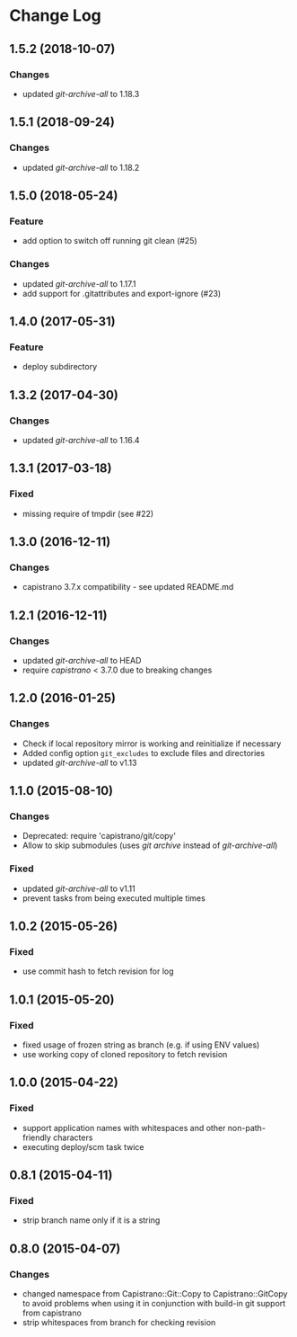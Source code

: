 # Change Log

## 1.5.2 (2018-10-07)
### Changes
  - updated _git-archive-all_ to 1.18.3

## 1.5.1 (2018-09-24)
### Changes
  - updated _git-archive-all_ to 1.18.2

## 1.5.0 (2018-05-24)
### Feature
  - add option to switch off running git clean (#25)
### Changes
  - updated _git-archive-all_ to 1.17.1
  - add support for .gitattributes and export-ignore (#23)

## 1.4.0 (2017-05-31)
### Feature
  - deploy subdirectory

## 1.3.2 (2017-04-30)
### Changes
  - updated _git-archive-all_ to 1.16.4

## 1.3.1 (2017-03-18)
### Fixed
  - missing require of tmpdir (see #22)

## 1.3.0 (2016-12-11)
### Changes
  - capistrano 3.7.x compatibility - see updated README.md

## 1.2.1 (2016-12-11)
### Changes
  - updated _git-archive-all_ to HEAD
  - require _capistrano_ < 3.7.0 due to breaking changes

## 1.2.0 (2016-01-25)
### Changes
  - Check if local repository mirror is working and reinitialize if necessary
  - Added config option `git_excludes` to exclude files and directories
  - updated _git-archive-all_ to v1.13

## 1.1.0 (2015-08-10)
### Changes
  - Deprecated: require 'capistrano/git/copy'
  - Allow to skip submodules (uses _git archive_ instead of _git-archive-all_)
### Fixed
  - updated _git-archive-all_ to v1.11
  - prevent tasks from being executed multiple times

## 1.0.2 (2015-05-26)
### Fixed
  - use commit hash to fetch revision for log

## 1.0.1 (2015-05-20)
### Fixed
  - fixed usage of frozen string as branch (e.g. if using ENV values)
  - use working copy of cloned repository to fetch revision

## 1.0.0 (2015-04-22)
### Fixed
  - support application names with whitespaces and other non-path-friendly characters
  - executing deploy/scm task twice

## 0.8.1 (2015-04-11)
### Fixed
  - strip branch name only if it is a string

## 0.8.0 (2015-04-07)
### Changes
  - changed namespace from Capistrano::Git::Copy to Capistrano::GitCopy to avoid problems when using it in conjunction with build-in git support from capistrano
  - strip whitespaces from branch for checking revision
